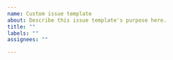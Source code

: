 ```yaml
---
name: Custom issue template
about: Describe this issue template's purpose here.
title: ""
labels: ""
assignees: ""

---
```



